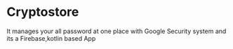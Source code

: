 # Cryptostore
  It manages your all password at one place with Google Security system and its a Firebase,kotlin based App
